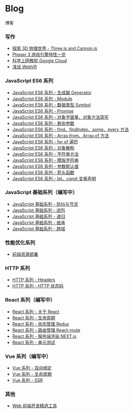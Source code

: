 # Blog
博客

### 写作

* [探索 3D 物理世界 - Three.js and Cannon.js](https://github.com/Felix-Lin-725/Blog/issues/26)
* [Phaser 3 游戏引擎特性一览](https://github.com/FelixLin-404/Blog/issues/27)
* [科学上网教程 Google Cloud](https://github.com/FelixLin-404/Blog/issues/28)
* [浅谈 WebVR](https://github.com/FelixLin-404/Blog/issues/29)

### JavaScript ES6 系列
* [JavaScript ES6 系列 - 生成器 Generator](https://github.com/Felix-Lin-725/Blog/issues/25)
* [JavaScript ES6 系列 - Module](https://github.com/Felix-Lin-725/Blog/issues/18)
* [JavaScript ES6 系列 - 数据类型 Symbol](https://github.com/Felix-Lin-725/Blog/issues/17)
* [JavaScript ES6 系列 - Promise](https://github.com/Felix-Lin-725/Blog/issues/16)
* [JavaScript ES6 系列 - 对象字面量、对象方法简写](https://github.com/Felix-Lin-725/Blog/issues/11)
* [JavaScript ES6 系列 - 剩余参数](https://github.com/Felix-Lin-725/Blog/issues/10)
* [JavaScript ES6 系列 - find、findIndex、some、every 方法](https://github.com/Felix-Lin-725/Blog/issues/9)
* [JavaScript ES6 系列 - Array.from、Array.of 方法](https://github.com/Felix-Lin-725/Blog/issues/8)
* [JavaScript ES6 系列 - for of 遍历](https://github.com/Felix-Lin-725/Blog/issues/7)
* [JavaScript ES6 系列 - 对象解构](https://github.com/Felix-Lin-725/Blog/issues/6)
* [JavaScript ES6 系列 - 字符串方法](https://github.com/Felix-Lin-725/Blog/issues/5)
* [JavaScript ES6 系列 - 模版字符串](https://github.com/Felix-Lin-725/Blog/issues/4) 
* [JavaScript ES6 系列 - 参数默认值](https://github.com/Felix-Lin-725/Blog/issues/3)
* [JavaScript ES6 系列 - 箭头函数](https://github.com/Felix-Lin-725/Blog/issues/2)
* [JavaScript ES6 系列 - let、const 变量声明](https://github.com/Felix-Lin-725/Blog/issues/1)

### JavaScript 基础系列（编写中）
* [JavaScript 基础系列 - 防抖与节流](https://github.com/FelixLin-404/Blog/issues/20)
* [JavaScript 基础系列 - 闭包](https://github.com/FelixLin-404/Blog/issues/23)
* [JavaScript 基础系列 - 递归]()
* [JavaScript 基础系列 - 继承]()
* [JavaScript 基础系列 - 跨域]()

### 性能优化系列
* [前端资源部署]()

### HTTP 系列
* [HTTP 系列 - Headers](https://github.com/FelixLin-404/Blog/issues/13)
* [HTTP 系列 - HTTP 状态码](https://github.com/FelixLin-404/Blog/issues/12)

### React 系列（编写中）
* [React 系列 - 关于 React](https://github.com/FelixLin-404/Blog/issues/22)
* [React 系列 - 生命周期]()
* [React 系列 - 状态管理 Redux]()
* [React 系列 - 路由管理 React-route]()
* [React 系列 - 服务端渲染 NEXT.js]()
* [React 系列 - 单元测试]()

### Vue 系列（编写中）
* [Vue 系列 - 双向绑定]()
* [Vue 系列 - 生命周期]()
* [Vue 系列 - SSR]()

### 其他
* [Web 前端开发精选工具](https://github.com/FelixLin-404/Blog/issues/21)
